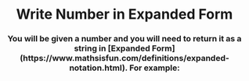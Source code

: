 <div align = "center">

# Write Number in Expanded Form

</div>

<div align = "center">

<h3>You will be given a number and you will need to return it as a string in [Expanded Form](https://www.mathsisfun.com/definitions/expanded-notation.html). For example:</h3>

</div>
